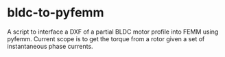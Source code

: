 # bldc-to-pyfemm
A script to interface a DXF of a partial BLDC motor profile into FEMM using pyfemm.
Current scope is to get the torque from a rotor given a set of instantaneous phase currents.
